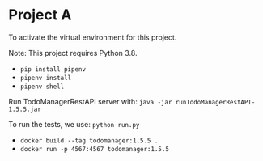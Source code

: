 # Project A

To activate the virtual environment for this project.

Note: This project requires Python 3.8.

* `pip install pipenv`
* `pipenv install` 
* `pipenv shell`

Run TodoManagerRestAPI server with: `java -jar runTodoManagerRestAPI-1.5.5.jar`

To run the tests, we use: `python run.py`


* `docker build --tag todomanager:1.5.5 .`
* `docker run -p 4567:4567 todomanager:1.5.5`